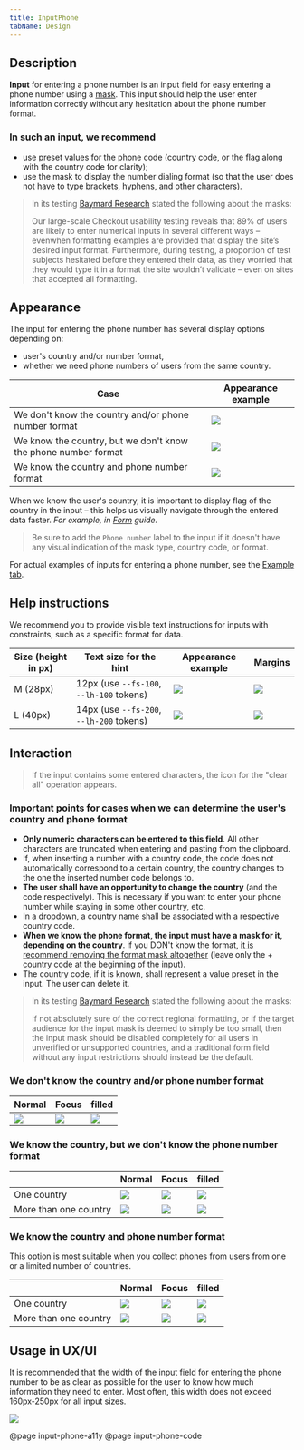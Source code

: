 ```yaml
---
title: InputPhone
tabName: Design
---
```


## Description

**Input** for entering a phone number is an input field for easy entering a phone number using a [mask](/components/input-mask/). This input should help the user enter information correctly without any hesitation about the phone number format.

### In such an input, we recommend

- use preset values for the phone code (country code, or the flag along with the country code for clarity);
- use the mask to display the number dialing format (so that the user does not have to type brackets, hyphens, and other characters).

> In its testing [Baymard Research](https://baymard.com/blog/input-masking-form-field) stated the following about the masks:
>
> Our large-scale Checkout usability testing reveals that 89% of users are likely to enter numerical inputs in several different ways – evenwhen formatting examples are provided that display the site’s desired input format. Furthermore, during testing, a proportion of test subjects hesitated before they entered their data, as they worried that they would type it in a format the site wouldn’t validate – even on sites that accepted all formatting.

## Appearance

The input for entering the phone number has several display options depending on:

- user's country and/or number format,
- whether we need phone numbers of users from the same country.

| Case                                                           | Appearance example            |
| -------------------------------------------------------------- | ----------------------------- |
| We don't know the country and/or phone number format           | ![](static/input-phone-1.png) |
| We know the country, but we don't know the phone number format | ![](static/input-phone-2.png) |
| We know the country and phone number format                    | ![](static/input-phone-3.png) |

When we know the user's country, it is important to display flag of the country in the input – this helps us visually navigate through the entered data faster. _For example, in [Form](/patterns/form/) guide._

> Be sure to add the `Phone number` label to the input if it doesn't have any visual indication of the mask type, country code, or format.

For actual examples of inputs for entering a phone number, see the [Example tab](/components/input-phone/input-phone-code).

## Help instructions

We recommend you to provide visible text instructions for inputs with constraints, such as a specific format for data.

| Size (height in px) | Text size for the hint                   | Appearance example                     | Margins                                       |
| ------------------- | ---------------------------------------- | -------------------------------------- | --------------------------------------------- |
| M (28px)            | 12px (use `--fs-100`, `--lh-100` tokens) | ![](static/inputphone-help-text-m.png) | ![](static/inputphone-help-text-margin-m.png) |
| L (40px)            | 14px (use `--fs-200`, `--lh-200` tokens) | ![](static/inputphone-help-text-l.png) | ![](static/inputphone-help-text-margin-l.png) |

## Interaction

> If the input contains some entered characters, the icon for the "clear all" operation appears.

### Important points for cases when we can determine the user's country and phone format

- **Only numeric characters can be entered to this field**. All other characters are truncated when entering and pasting from the clipboard.
- If, when inserting a number with a country code, the code does not automatically correspond to a certain country, the country changes to the one the inserted number code belongs to.
- **The user shall have an opportunity to change the country** (and the code respectively). This is necessary if you want to enter your phone number while staying in some other country, etc.
- In a dropdown, a country name shall be associated with a respective country code.
- **When we know the phone format, the input must have a mask for it, depending on the country**. if you DON't know the format, [it is recommend removing the format mask altogether](https://baymard.com/blog/input-masking-form-field) (leave only the + country code at the beginning of the input).
- The country code, if it is known, shall represent a value preset in the input. The user can delete it.

> In its testing [Baymard Research](https://baymard.com/blog/input-masking-form-field) stated the following about the masks:
>
> If not absolutely sure of the correct regional formatting, or if the target audience for the input mask is deemed to simply be too small, then the input mask should be disabled completely for all users in unverified or unsupported countries, and a traditional form field without any input restrictions should instead be the default.

### We don't know the country and/or phone number format

| Normal                        | Focus                               | filled                               |
| ----------------------------- | ----------------------------------- | ------------------------------------ |
| ![](static/input-phone-1.png) | ![](static/input-phone-1-focus.png) | ![](static/input-phone-1-filled.png) |

### We know the country, but we don't know the phone number format

|                       | Normal                          | Focus                                 | filled                                 |
| --------------------- | ------------------------------- | ------------------------------------- | -------------------------------------- |
| One country           | ![](static/input-phone-2.png)   | ![](static/input-phone-2-focus.png)   | ![](static/input-phone-2-filled.png)   |
| More than one country | ![](static/input-phone-2-2.png) | ![](static/input-phone-2-2-focus.png) | ![](static/input-phone-2-2-filled.png) |

### We know the country and phone number format

This option is most suitable when you collect phones from users from one or a limited number of countries.

|                       | Normal                          | Focus                                 | filled                                 |
| --------------------- | ------------------------------- | ------------------------------------- | -------------------------------------- |
| One country           | ![](static/input-phone-3.png)   | ![](static/input-phone-3-focus.png)   | ![](static/input-phone-3-filled.png)   |
| More than one country | ![](static/input-phone-3-2.png) | ![](static/input-phone-3-2-focus.png) | ![](static/input-phone-3-2-filled.png) |

## Usage in UX/UI

It is recommended that the width of the input field for entering the phone number to be as clear as possible for the user to know how much information they need to enter. Most often, this width does not exceed 160px-250px for all input sizes.

![](static/size-yes-no.png)

@page input-phone-a11y
@page input-phone-code
